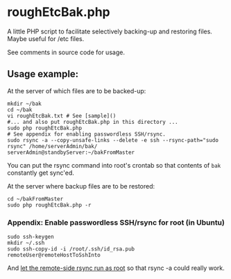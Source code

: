# roughEtcBak.php
A little PHP script to facilitate selectively backing-up and restoring files. Maybe useful for /etc files.

See comments in source code for usage.

## Usage example:
At the server of which files are to be backed-up:

```
mkdir ~/bak
cd ~/bak
vi roughEtcBak.txt # See [sample]()
#... and also put roughEtcBak.php in this directory ...
sudo php roughEtcBak.php
# See appendix for enabling passwordless SSH/rsync.
sudo rsync -a --copy-unsafe-links --delete -e ssh --rsync-path="sudo rsync" /home/serverAdmin/bak/ serverAdmin@standbyServer:~/bakFromMaster
```

You can put the rsync command into root's crontab so that contents of `bak` constantly get sync'ed.

At the server where backup files are to be restored:

```
cd ~/bakFromMaster
sudo php roughEtcBak.php -r
```

### Appendix: Enable passwordless SSH/rsync for root (in Ubuntu)

```
sudo ssh-keygen
mkdir ~/.ssh
sudo ssh-copy-id -i /root/.ssh/id_rsa.pub remoteUser@remoteHostToSshInto
```

And [let the remote-side rsync run as root](https://askubuntu.com/questions/719439) so that rsync -a could really work.